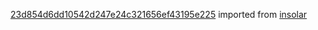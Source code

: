 [23d854d6dd10542d247e24c321656ef43195e225](https://github.com/insolar/insolar/commit/23d854d6dd10542d247e24c321656ef43195e225) imported from [insolar](https://github.com/insolar/insolar)
